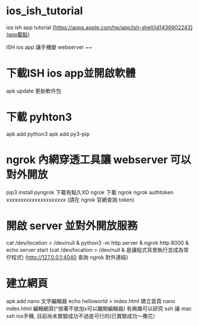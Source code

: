 # ios_ish_tutorial
ios ish app tutorial
[https://apps.apple.com/tw/app/ish-shell/id1436902243](app載點)

ISH ios app 讓手機變 webserver ~~

# 下載ISH ios app並開啟軟體
apk update 更新軟件包

# 下載 pyhton3
apk add python3
apk add py3-pip

# ngrok 內網穿透工具讓 webserver 可以對外開放
pip3 install pyngrok 下載有點久XD
ngrok 下載 ngrok
ngrok authtoken xxxxxxxxxxxxxxxxxxxxx 
(請在 ngrok 官網查詢 token)

# 開啟 server 並對外開放服務
cat /dev/location > /dev/null & python3 -m http.server & ngrok http 8000 & echo server start
(cat /dev/location > /dev/null & 是讓程式背景執行並成為常佇程式)
(http://127.0.0.1:4040 查詢 ngrok 對外連結)

# 建立網頁
apk add nano 文字編輯器
echo helloworld > index.html 建立首頁
nano index.html 編輯網頁(^按著不放加x可以離開編輯器)
有興趣可以研究 ssh 讓 mac ssh ios手機, 目前尚未實驗成功不過是可行的(已實驗成功～撒花）
